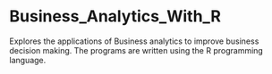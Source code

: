 # Business_Analytics_With_R
Explores the applications of Business analytics to improve business decision making. The programs are written using the R programming language.
